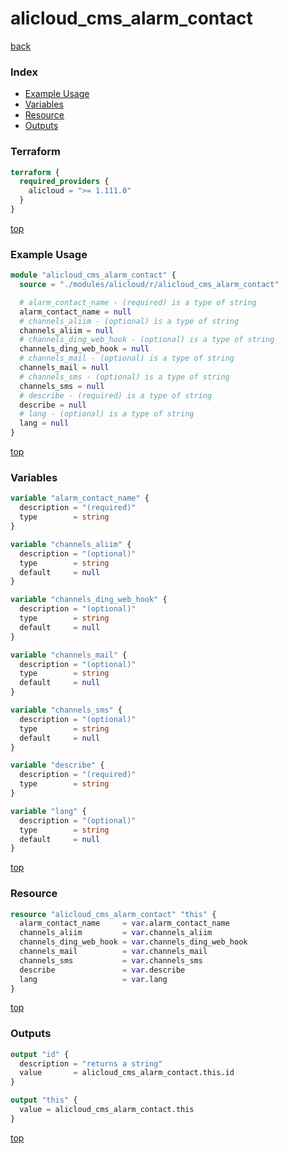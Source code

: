 # alicloud_cms_alarm_contact

[back](../alicloud.md)

### Index

- [Example Usage](#example-usage)
- [Variables](#variables)
- [Resource](#resource)
- [Outputs](#outputs)

### Terraform

```terraform
terraform {
  required_providers {
    alicloud = ">= 1.111.0"
  }
}
```

[top](#index)

### Example Usage

```terraform
module "alicloud_cms_alarm_contact" {
  source = "./modules/alicloud/r/alicloud_cms_alarm_contact"

  # alarm_contact_name - (required) is a type of string
  alarm_contact_name = null
  # channels_aliim - (optional) is a type of string
  channels_aliim = null
  # channels_ding_web_hook - (optional) is a type of string
  channels_ding_web_hook = null
  # channels_mail - (optional) is a type of string
  channels_mail = null
  # channels_sms - (optional) is a type of string
  channels_sms = null
  # describe - (required) is a type of string
  describe = null
  # lang - (optional) is a type of string
  lang = null
}
```

[top](#index)

### Variables

```terraform
variable "alarm_contact_name" {
  description = "(required)"
  type        = string
}

variable "channels_aliim" {
  description = "(optional)"
  type        = string
  default     = null
}

variable "channels_ding_web_hook" {
  description = "(optional)"
  type        = string
  default     = null
}

variable "channels_mail" {
  description = "(optional)"
  type        = string
  default     = null
}

variable "channels_sms" {
  description = "(optional)"
  type        = string
  default     = null
}

variable "describe" {
  description = "(required)"
  type        = string
}

variable "lang" {
  description = "(optional)"
  type        = string
  default     = null
}
```

[top](#index)

### Resource

```terraform
resource "alicloud_cms_alarm_contact" "this" {
  alarm_contact_name     = var.alarm_contact_name
  channels_aliim         = var.channels_aliim
  channels_ding_web_hook = var.channels_ding_web_hook
  channels_mail          = var.channels_mail
  channels_sms           = var.channels_sms
  describe               = var.describe
  lang                   = var.lang
}
```

[top](#index)

### Outputs

```terraform
output "id" {
  description = "returns a string"
  value       = alicloud_cms_alarm_contact.this.id
}

output "this" {
  value = alicloud_cms_alarm_contact.this
}
```

[top](#index)